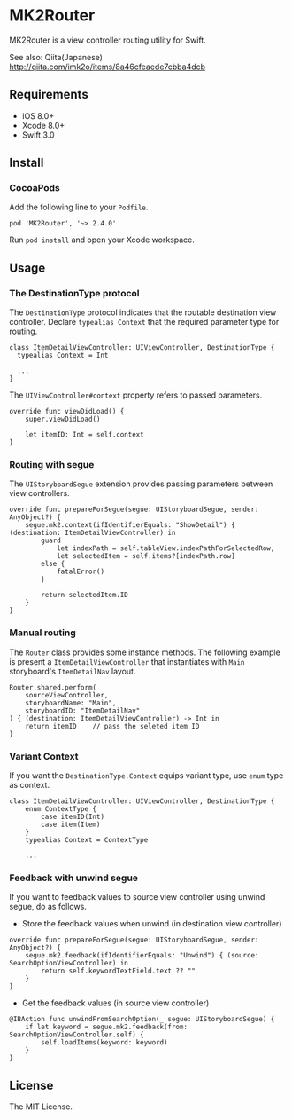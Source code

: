 # MK2Router

MK2Router is a view controller routing utility for Swift.

See also: Qiita(Japanese) http://qiita.com/imk2o/items/8a46cfeaede7cbba4dcb

## Requirements

* iOS 8.0+
* Xcode 8.0+
* Swift 3.0

## Install

### CocoaPods

Add the following line to your `Podfile`.

```
pod 'MK2Router', '~> 2.4.0'
```

Run `pod install` and open your Xcode workspace.

## Usage

### The DestinationType protocol

The `DestinationType` protocol indicates that the routable destination view controller.
Declare `typealias Context` that the required parameter type for routing.

```
class ItemDetailViewController: UIViewController, DestinationType {
  typealias Context = Int

  ...
}
```

The `UIViewController#context` property refers to passed parameters.

```
override func viewDidLoad() {
    super.viewDidLoad()

    let itemID: Int = self.context
}
```

### Routing with segue

The `UIStoryboardSegue` extension provides passing parameters between view controllers.

```
override func prepareForSegue(segue: UIStoryboardSegue, sender: AnyObject?) {
    segue.mk2.context(ifIdentifierEquals: "ShowDetail") { (destination: ItemDetailViewController) in
        guard
            let indexPath = self.tableView.indexPathForSelectedRow,
            let selectedItem = self.items?[indexPath.row]
        else {
            fatalError()
        }

        return selectedItem.ID
    }
}
```

### Manual routing

The `Router` class provides some instance methods.
The following example is present a `ItemDetailViewController` that instantiates with `Main` storyboard's `ItemDetailNav` layout.

```
Router.shared.perform(
    sourceViewController,
    storyboardName: "Main",
    storyboardID: "ItemDetailNav"
) { (destination: ItemDetailViewController) -> Int in
    return itemID    // pass the seleted item ID
}
```

### Variant Context

If you want the `DestinationType.Context` equips variant type, use `enum` type as context.

```
class ItemDetailViewController: UIViewController, DestinationType {
    enum ContextType {
        case itemID(Int)
        case item(Item)
    }
    typealias Context = ContextType

    ...
```

### Feedback with unwind segue

If you want to feedback values to source view controller using unwind segue, do as follows.

* Store the feedback values when unwind (in destination view controller)

```
override func prepareForSegue(segue: UIStoryboardSegue, sender: AnyObject?) {
    segue.mk2.feedback(ifIdentifierEquals: "Unwind") { (source: SearchOptionViewController) in
        return self.keywordTextField.text ?? ""
    }
}
```

* Get the feedback values (in source view controller)

```
@IBAction func unwindFromSearchOption(_ segue: UIStoryboardSegue) {
    if let keyword = segue.mk2.feedback(from: SearchOptionViewController.self) {
        self.loadItems(keyword: keyword)
    }
}
```

## License

The MIT License.
